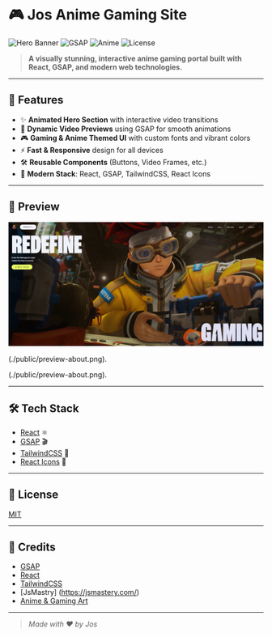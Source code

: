 # 🎮 Jos Anime Gaming Site

![Hero Banner](https://img.shields.io/badge/React-2024-blue?logo=react) ![GSAP](https://img.shields.io/badge/GSAP-Animation-green?logo=greensock) ![Anime](https://img.shields.io/badge/Anime-Gaming-purple?logo=steam) ![License](https://img.shields.io/github/license/yourusername/jos-anime-gaming-site)

> **A visually stunning, interactive anime gaming portal built with React, GSAP, and modern web technologies.**

---

## 🚀 Features

- ✨ **Animated Hero Section** with interactive video transitions
- 🎥 **Dynamic Video Previews** using GSAP for smooth animations
- 🎮 **Gaming & Anime Themed UI** with custom fonts and vibrant colors
- ⚡ **Fast & Responsive** design for all devices
- 🛠️ **Reusable Components** (Buttons, Video Frames, etc.)
- 🌙 **Modern Stack**: React, GSAP, TailwindCSS, React Icons

---

## 📸 Preview

![Jos Anime Gaming Site Screenshot](./public/preview-hero.png)

(./public/preview-about.png).

(./public/preview-about.png).




---

## 🛠️ Tech Stack

- [React](https://react.dev/) ⚛️
- [GSAP](https://greensock.com/gsap/) 🎬
- [TailwindCSS](https://tailwindcss.com/) 💨
- [React Icons](https://react-icons.github.io/react-icons/) 🎨

---

## 📄 License

[MIT](LICENSE)

---

## 🙏 Credits

- [GSAP](https://greensock.com/gsap/)
- [React](https://react.dev/)
- [TailwindCSS](https://tailwindcss.com/)
- [JsMastry] (https://jsmastery.com/)
- [Anime & Gaming Art](#)

---

> _Made with ❤️ by Jos_
